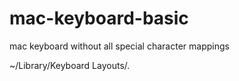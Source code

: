 # mac-keyboard-basic

mac keyboard without all special character mappings

~/Library/Keyboard Layouts/.
